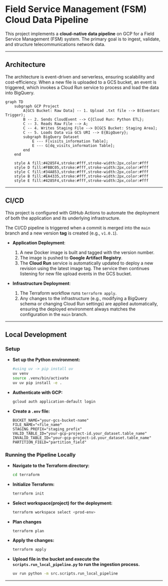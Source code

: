 # Field Service Management (FSM) Cloud Data Pipeline

This project implements a **cloud-native data pipeline** on GCP for a Field Service Management (FSM) system. The primary goal is to ingest, validate, and structure telecommunications network data.

---

## Architecture

The architecture is event-driven and serverless, ensuring scalability and cost-efficiency.
When a new file is uploaded to a GCS bucket, an event is triggered, which invokes a Cloud Run service to process and load the data into BigQuery.

```mermaid
graph TD
    subgraph GCP Project
        A[GCS Bucket: Raw Data] -- 1. Upload .txt file --> B(Eventarc Trigger);
        B -- 2. Sends CloudEvent --> C{Cloud Run: Python ETL};
        C -- 3. Reads Raw File --> A;
        C -- 4. Writes Staging File --> D[GCS Bucket: Staging Area];
        C -- 5. Loads Data via GCS URI --> E{BigQuery};
        subgraph BigQuery Dataset
            E --- F[visits_information Table];
            E --- G[dq_visits_information Table];
        end
    end

    style A fill:#4285F4,stroke:#fff,stroke-width:2px,color:#fff
    style D fill:#FBBC05,stroke:#fff,stroke-width:2px,color:#fff
    style C fill:#34A853,stroke:#fff,stroke-width:2px,color:#fff
    style B fill:#EA4335,stroke:#fff,stroke-width:2px,color:#fff
    style E fill:#4285F4,stroke:#fff,stroke-width:2px,color:#fff
```

---

## CI/CD

This project is configured with GitHub Actions to automate the deployment of both the application and its underlying infrastructure.

The CI/CD pipeline is triggered when a commit is merged into the `main` branch and a new version **tag** is created (e.g., `v1.0.1`).

-   **Application Deployment**:
    1.  A new Docker image is built and tagged with the version number.
    2.  The image is pushed to **Google Artifact Registry**.
    3.  The **Cloud Run** service is automatically updated to deploy a new revision using the latest image tag. The service then continues listening for new file upload events in the GCS bucket.

-   **Infrastructure Deployment**:
    1.  The Terraform workflow runs `terraform apply`.
    2.  Any changes to the infrastructure (e.g., modifying a BigQuery schema or changing Cloud Run settings) are applied automatically, ensuring the deployed environment always matches the configuration in the `main` branch.

---

## Local Development

### Setup

-   **Set up the Python environment:**
    ```bash
    #using uv -> pip install uv
    uv venv
    source .venv/bin/activate
    uv uv pip install -e .
    ```
-   **Authenticate with GCP:**
    ```bash
    gcloud auth application-default login
    ```
-   **Create a `.env` file:**
    ```dotenv
    BUCKET_NAME="your-gcs-bucket-name"
    FILE_NAME="<file_name"
    STAGING_PREFIX="staging_prefix"
    VALID_TABLE_ID="your-gcp-project-id.your_dataset.table_name"
    INVALID_TABLE_ID="your-gcp-project-id.your_dataset.table_name"
    PARTITION_FIELD="partition_field"
    ```

### Running the Pipeline Locally

-  **Navigate to the Terraform directory:**
    ```bash
    cd terraform
    ```

-  **Initialize Terraform:**
    ```bash
    terraform init
    ```

-  **Select workspace(project) for the deployment:**
    ```bash
    terraform workspace select <prod-env>
    ```

-  **Plan changes**
    ```bash
    terraform plan
    ```

-  **Apply the changes:**
    ```bash
    terraform apply
    ```
 
-  **Upload file in the bucket and execute the `scripts.run_local_pipeline.py` to run the ingestion process.**
    ```bash
    uv run python -m src.scripts.run_local_pipeline
    ```
---


